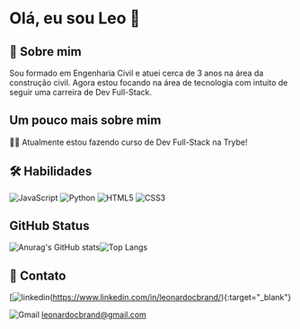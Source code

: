 # Olá, eu sou Leo 👋


## 🚀 Sobre mim
Sou formado em Engenharia Civil e atuei cerca de 3 anos na área da construção civil. Agora estou focando na área de tecnologia com intuito de seguir uma carreira de Dev Full-Stack.


## Um pouco mais sobre mim
👩‍💻 Atualmente estou fazendo curso de Dev Full-Stack na Trybe!

## 🛠 Habilidades
![JavaScript](https://img.shields.io/badge/javascript-%23323330.svg?style=for-the-badge&logo=javascript&logoColor=%23F7DF1E)
![Python](https://img.shields.io/badge/python-3670A0?style=for-the-badge&logo=python&logoColor=ffdd54)
![HTML5](https://img.shields.io/badge/html5-%23E34F26.svg?style=for-the-badge&logo=html5&logoColor=white)
![CSS3](https://img.shields.io/badge/css3-%231572B6.svg?style=for-the-badge&logo=css3&logoColor=white)


## GitHub Status

![Anurag's GitHub stats](https://github-readme-stats.vercel.app/api?username=leonardocbrand&show_icons=true&theme=radical)![Top Langs](https://github-readme-stats.vercel.app/api/top-langs/?username=leonardocbrand&layout=compact&theme=radical)
## 🔗 Contato
[![linkedin](https://img.shields.io/badge/linkedin-0A66C2?style=for-the-badge&logo=linkedin&logoColor=white)(https://www.linkedin.com/in/leonardocbrand/){:target="_blank"}

![Gmail](https://img.shields.io/badge/Gmail-D14836?style=for-the-badge&logo=gmail&logoColor=white) leonardocbrand@gmail.com

